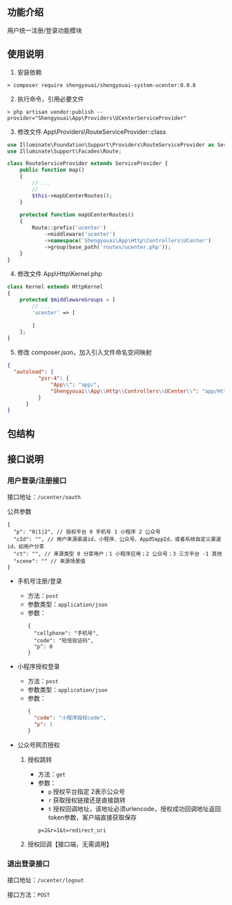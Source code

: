 ## 功能介绍

用户统一注册/登录功能模块

## 使用说明

1. 安装依赖

```shell script
> composer require shengyouai/shengyouai-system-ucenter:0.0.8
```

2. 执行命令，引用必要文件

```shell script
> php artisan vendor:publish --provider="Shengyouai\App\Providers\UCenterServiceProvider"
```

3. 修改文件 App\Providers\RouteServiceProvider::class

```php
use Illuminate\Foundation\Support\Providers\RouteServiceProvider as ServiceProvider;
use Illuminate\Support\Facades\Route;

class RouteServiceProvider extends ServiceProvider {
    public function map()
    {
        // ...
        //
        $this->mapUCenterRoutes();
    }
    
    protected function mapUCenterRoutes()
    {
        Route::prefix('ucenter')
            ->middleware('ucenter')
            ->namespace('Shengyouai\App\Http\Controllers\UCenter')
            ->group(base_path('routes/ucenter.php'));
    }
}
```

4. 修改文件 App\Http\Kernel.php
```php
class Kernel extends HttpKernel
{
    protected $middlewareGroups = [
        // ...
        'ucenter' => [
                
        ]
    ];
}
```

5. 修改 composer.json，加入引入文件命名空间映射

```json
{
  "autoload": {
          "psr-4": {
              "App\\": "app/",
              "Shengyouai\\App\\Http\\Controllers\\UCenter\\": "app/Http/Controllers/UCenter/"
          }
      }
}
```

## 包结构

## 接口说明

### 用户登录/注册接口

接口地址：`/ucenter/oauth`

公共参数
```json5
{
  "p": "0|1|2", // 授权平台 0 手机号 1 小程序 2 公众号
  "cId": "", // 用户来源渠道id，小程序、公众号、App的appId，或者系统自定义渠道id，如用户分享
  "ct": "", // 来源类型 0 分享用户；1 小程序应用；2 公众号；3 三方平台 -1 其他 
  "scene": "" // 来源场景值
}
```

- 手机号注册/登录

    - 方法：`post`
    - 参数类型：`application/json`
    - 参数：
        ```json5
        {
          "cellphone": "手机号",
          "code": "短信验证码",
          "p": 0
        }
        ```
      
- 小程序授权登录

    - 方法：`post`
    - 参数类型：`application/json`
    - 参数：
        ```json
        {
          "code": "小程序授权code",
          "p": 1
        }
        ```
      
- 公众号网页授权

    1. 授权跳转

        - 方法：`get`
        - 参数：
            - `p` 授权平台指定 2表示公众号
            - `r` 获取授权链接还是直接跳转
            - `t` 授权回调地址，该地址必须urlencode，授权成功回调地址返回token参数，客户端直接获取保存
            ```
            p=2&r=1&t=redirect_uri
            ```
    2. 授权回调【接口端，无需调用】
   

### 退出登录接口

接口地址：`/ucenter/logout`

接口方法：`POST`
